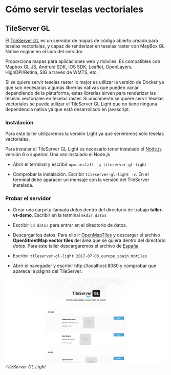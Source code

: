 # Cómo servir teselas vectoriales

## TileServer GL

El [TileServer GL](http://tileserver.org/) es un servidor de mapas de código abierto creado para teselas vectoriales, y capaz de renderizar en teselas raster con MapBox GL Native engine en el lado del servidor.

Proporciona mapas para aplicaciones web y móviles. Es compatibles con Mapbox GL JS, Android SDK, iOS SDK, Leaflet, OpenLayers, HighDPI/Retina, SIG a través de WMTS, etc.

Si se quiere servir teselas raster lo mejor es utilizar la versión de Docker ya que son necesarias algunas librerías nativas que pueden variar dependiendo de la plataforma, estas librerías sirven para renderizar las teselas vectoriales en teselas raster. Si únicamente se quiere servir teselas vectoriales se puede utilizar el TileServer GL Light que no tiene ninguna dependencia nativa ya que está desarrollado en javascript.

### Instalación

Para este taller utilizaremos la versión Light ya que serviremos sólo teselas vectoriales.

Para instalar el TileServer GL Light es necesario tener instalado el [Node.js](https://nodejs.org/es/) versión 6 o superior. Una vez instalado el Node.js

* Abrir el terminal y escribir `npm install -g tileserver-gl-light`

* Comprobar la instalación. Escribir `tileserver-gl-light -v`. En el terminal debe aparacer un mensaje con la versión del TileServer instalada. 

### Probar el servidor

* Crear una carpeta llamada *datos* dentro del directorio de trabajo **taller-vt-demo**. Escribir en la terminal `mkdir datos`

* Escribir `cd datos` para entrar en el directorio de datos.

* Descargar los datos. Para ello ir [OpenMapTiles](https://openmaptiles.com/downloads) y descargar el archivo **OpenStreetMap vector tiles** del área que se quiera dentro del directorio *datos*. Para este taller descargaremos el archivo de [España](https://openmaptiles.com/downloads/europe/spain/)

* Escribir `tileserver-gl-light 2017-07-03_europe_spain.mbtiles`

* Abrir el navegador y escribir http://localhost:8080 y comprobar que aparece la página del TileServer.

![TileServer GL Light](img/tileServerGL.png)
*TileServer GL Light*
